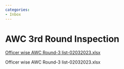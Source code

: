 ```yaml
---
categories:
- Inbox
---
```

# AWC 3rd Round Inspection

[Officer wise AWC Round-3 list-02032023.xlsx](../files/85c12ba1-ba50-4cb1-803c-d77d5fdbc0a6.xlsx)

Officer wise AWC Round-3 list-02032023.xlsx